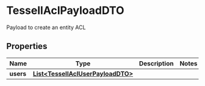 

# TessellAclPayloadDTO

Payload to create an entity ACL

## Properties

Name | Type | Description | Notes
------------ | ------------- | ------------- | -------------
**users** | [**List&lt;TessellAclUserPayloadDTO&gt;**](TessellAclUserPayloadDTO.md) |  | 



